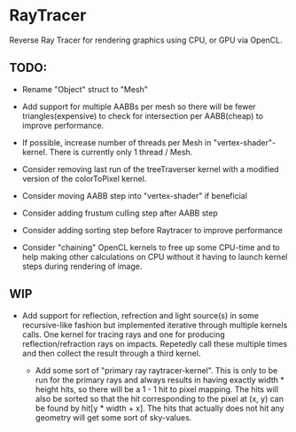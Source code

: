# RayTracer
Reverse Ray Tracer for rendering graphics using CPU, or GPU via OpenCL.

## TODO:
- Rename "Object" struct to "Mesh"

- Add support for multiple AABBs per mesh so there will be fewer triangles(expensive) to check for intersection per AABB(cheap) to improve performance.

- If possible, increase number of threads per Mesh in "vertex-shader"-kernel. There is currently only 1 thread / Mesh.

- Consider removing last run of the treeTraverser kernel with a modified version of the colorToPixel kernel.

- Consider moving AABB step into "vertex-shader" if beneficial

- Consider adding frustum culling step after AABB step

- Consider adding sorting step before Raytracer to improve performance

- Consider "chaining" OpenCL kernels to free up some CPU-time and to help making other calculations on CPU without it having to launch kernel steps during rendering of image.

## WIP

- Add support for reflection, refrection and light source(s) in some recursive-like fashion but implemented iterative through multiple kernels calls. One kernel for tracing rays and one for producing reflection/refraction rays on impacts. Repetedly call these
 multiple times and then collect the result through a third kernel.

  - Add some sort of "primary ray raytracer-kernel". This is only to be run for the primary rays and always results in having exactly width * height hits, so there will be a 1 - 1 hit to pixel mapping. The hits will also be sorted so that the hit corresponding to the pixel at (x, y) can be found by hit[y * width + x]. The hits that actually does not hit any geometry will get some sort of sky-values.
